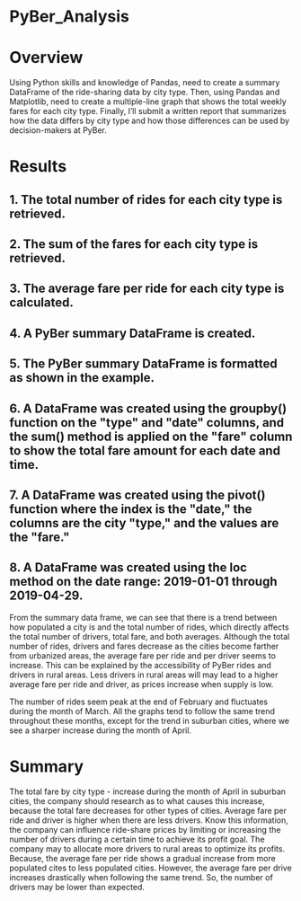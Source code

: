 # PyBer_Analysis
# Overview 
 Using Python skills and knowledge of Pandas, need to create a summary DataFrame of the ride-sharing data by city type. Then, using Pandas and Matplotlib, need to create a multiple-line graph that shows the total weekly fares for each city type. Finally, I’ll submit a written report that summarizes how the data differs by city type and how those differences can be used by decision-makers at PyBer.
# Results
## 1. The total number of rides for each city type is retrieved.
## 2. The sum of the fares for each city type is retrieved.
## 3. The average fare per ride for each city type is calculated.
## 4. A PyBer summary DataFrame is created.
## 5. The PyBer summary DataFrame is formatted as shown in the example.
## 6. A DataFrame was created using the groupby() function on the "type" and "date" columns, and the sum() method is applied on the "fare" column to show the total fare amount for each date and time.
## 7. A DataFrame was created using the pivot() function where the index is the "date," the columns are the city "type," and the values are the "fare."
## 8. A DataFrame was created using the loc method on the date range: 2019-01-01 through 2019-04-29.

From the summary data frame, we can see that there is a trend between how populated a city is and the total number of rides, which directly affects the total number of drivers, total fare, and both averages. Although the total number of rides, drivers and fares decrease as the cities become farther from urbanized areas, the average fare per ride and per driver seems to increase. This can be explained by the accessibility of PyBer rides and drivers in rural areas. Less drivers in rural areas will may lead to a higher average fare per ride and driver, as prices increase when supply is low.

The number of rides seem peak at the end of February and fluctuates during the month of March. All the graphs tend to follow the same trend throughout these months, except for the trend in suburban cities, where we see a sharper increase during the month of April.

# Summary
 The total fare by city type  - increase during the month of April in suburban cities, the company should research as to what causes this increase,  because the total fare decreases for other types of cities.
 Average fare per ride and driver is higher when there are less drivers. Know this information, the company can influence ride-share prices by limiting or increasing the number of drivers during a certain time to achieve its profit goal.
The company may  to allocate more drivers to rural areas to optimize its profits. Because, the average fare per ride shows a gradual increase from more populated cites to less populated cities. However, the average fare per drive increases drastically when following the same trend. So, the number of drivers may be  lower than expected. 
